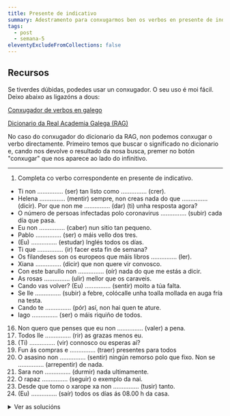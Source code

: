 ```yaml
---
title: Presente de indicativo
summary: Adestramento para conxugarmos ben os verbos en presente de indicativo
tags:
  - post
  - semana-5
eleventyExcludeFromCollections: false
---
```

## Recursos

Se tiverdes dúbidas, podedes usar un conxugador. O seu uso é moi fácil. Deixo abaixo as ligazóns a dous:

[Conxugador de verbos en galego](http://cotovia.org/proxecto/conxugador/index.html)

[Dicionario da Real Academia Galega (RAG)](https://academia.gal/dicionario/)

No caso do conxugador do dicionario da RAG, non podemos conxugar o verbo directamente. Primeiro temos que buscar o significado no dicionario e, cando nos devolve o resultado da nosa busca, premer no botón  "conxugar" que nos aparece ao lado do infinitivo.

- - -

1. Completa co verbo correspondente en presente de indicativo.

- Ti non ............... (ser) tan listo como ............... (crer).
- Helena ............... (mentir) sempre, non creas nada do que ............... (dicir).
Por que non me ............... (dar) (ti) unha resposta agora?
- O número de persoas infectadas polo coronavirus ............... (subir) cada día que pasa.
- Eu non ............... (caber) nun sitio tan pequeno.
- Pablo ............... (ser) o máis vello dos tres.
- (Eu) ............... (estudar) Inglés todos os días.
- Ti que ............... (ir) facer esta fin de semana?
- Os filandeses son os europeos que máis libros ............... (ler).
- Xiana ............... (dicir) que non quere vir convosco.
- Con este barullo non ............... (oír) nada do que me estás a dicir.
- As rosas ............... (ulir) mellor que os caraveis.
- Cando vas volver? (Eu) ............... (sentir) moito a túa falta.
- Se lle ............... (subir) a febre, colócalle unha toalla mollada en auga fría na testa.
- Cando te ............... (pór) así, non hai quen te ature.
- Iago ............... (ser) o máis riquiño de todos.
16. Non quero que penses que eu non ............... (valer) a pena.
17. Todos lle ............... (rir) as grazas menos eu.
18. (Ti) ............... (vir) connosco ou esperas aí?
19. Fun ás compras e ............... (traer) presentes para todos
20. O asasino non ............... (sentir) ningún remorso polo que fixo. Non se ............... (arrepentir) de nada.
21. Sara non ............... (durmir) nada ultimamente.
22. O rapaz ............... (seguir) o exemplo da nai.
23. Desde que tomo o xarope xa non ............... (tusir) tanto.
24. (Eu) ............... (saír) todos os días ás 08.00 h da casa.

<details>
<summary>Ver as solucións</summary>   

- Ti non **es** (ser) tan listo como **cres** (crer).
- Helena **mente** (mentir) sempre, non creas nada do que **di** (dicir).
- Por que non me **dás** (dar) (ti) unha resposta agora?
- O número de persoas infectadas polo coronavirus **sobe** (subir) cada día que pasa.
- Eu non **caibo** (caber) nun sitio tan pequeno. 
- Pablo **é** (ser) o máis vello dos tres.
- (Eu) **estudo** (estudar) dúas horas todos os días.
- Ti que **vas** (ir) facer esta fin de semana?
- Os filandeses son os europeos que máis libros **len** (ler).
- Xiana **di** (dicir) que non quere vir convosco.
- Con este barullo non **oio** (oír) nada do que me estás a dicir.
- As rosas **olen** (ulir) mellor que os caraveis.
- Cando vas volver? (Eu) **sinto** (sentir) moito a túa falta. 
- Se lle **sobe** (subir) a febre, colócalle unha toalla mollada en auga fría na testa.
- Cando te **pos** (pór) así, non hai quen te ature.
16. Iago **é** (ser) o máis riquiño de todos.
17. Non quero que penses que eu non **vallo** (valer) a pena.
18. Todos lle **rin** (rir) as grazas menos eu.
19. (Ti) **vés** (vir) connosco ou esperas aí?
20. Fun ás compras e **traio** (traer) presentes para todos.
21. O asasino non **sente** (sentir) ningún remorso polo que fixo. Non se **arrepinte** (arrepentir) de nada.
22. Sara non **dorme** (durmir) nada ultimamente. 
23. O rapaz **segue** (seguir) o exemplo da nai.
24. Desde que tomo o xarope xa non **tuso** (tusir) tanto.
25. (Eu) **saio** (saír) todos os días ás 08.00 h da casa.

</details>
